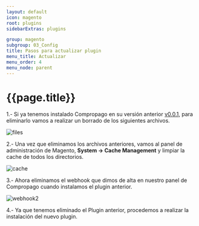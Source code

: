 ```yaml
---
layout: default
icon: magento
root: plugins
sidebarExtras: plugins

group: magento
subgroup: 03_Config
title: Pasos para actualizar plugin
menu_title: Actualizar
menu_order: 4
menu_node: parent
---
```


# {{page.title}}



1.- Si ya tenemos instalado Compropago en su versión anterior [v0.0.1](https://github.com/compropago/plugin-magento-deprecated), para eliminarlo vamos a realizar un borrado de los siguientes archivos.

![files](https://cloud.githubusercontent.com/assets/1311937/11634984/5e9a7a66-9cd9-11e5-8583-c93bef106696.png)

2.- Una vez que eliminamos los archivos anteriores, vamos al panel de administración de Magento, **System -> Cache Management** y limpiar la cache de todos los directorios. 

![cache](https://cloud.githubusercontent.com/assets/1311937/11644976/3f863196-9d16-11e5-9068-03120e99720c.png)<br />

3.- Ahora eliminamos el webhook que dimos de alta en nuestro panel de Compropago cuando instalamos el plugin anterior.

![webhook2](https://cloud.githubusercontent.com/assets/1311937/11635215/d5a410f8-9cda-11e5-8c36-bac2f35d3b60.png)

4.- Ya que tenemos eliminado el Plugin anterior, procedemos a realizar la instalación del nuevo plugin.


